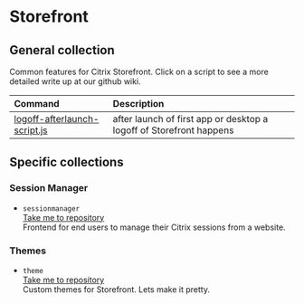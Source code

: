 # Storefront
## General collection <br>
Common features for Citrix Storefront. Click on a script to see a more detailed write up at our github wiki.

| Command | Description |
| :--- | :--- |
| [logoff-afterlaunch-script.js]() | after launch of first app or desktop a logoff of Storefront happens |

## Specific collections
### Session Manager <br>
- `sessionmanager` <br>
[Take me to repository](sitemigration) <br>
Frontend for end users to manage their Citrix sessions from a website.

### Themes <br>
- `theme` <br>
[Take me to repository](remotepc) <br>
Custom themes for Storefront. Lets make it pretty.
